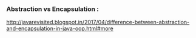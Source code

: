 ### Abstraction vs Encapsulation :
http://javarevisited.blogspot.in/2017/04/difference-between-abstraction-and-encapsulation-in-java-oop.html#more 

